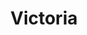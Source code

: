 ---
title: "Victoria"
description: "I am a gorgeous, long-haired brown hair with a bright appearance, and an ideal figure. Top model, which belongs to the girls of the best escort agency. I prefer successful and confident men, and will be a chic addition to the VIP events. I guarantee an unforgettable night with a passionate, young, liberated tigress.

I spend all my time in a fitness club. I love shopping and traveling. I study English. Salon escort service will help us organize a VIP vacation in one of the five-star hotels, where you can touch my soft, smooth skin and what will be the continuation, you know."
Price: "From 1000$"
height: "178"
weight: "50"
age: "21"
folder: victoria2
mainImage: 1.webp
bustSize: "2"
hairColor: "brunet"
visa: "europe"
images:
  - 2.webp
  - 3.webp
---